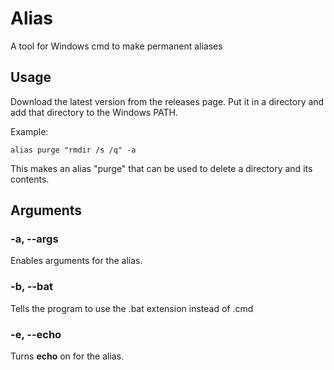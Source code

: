 # Alias
A tool for Windows cmd to make permanent aliases

## Usage
Download the latest version from the releases page. 
Put it in a directory and add that directory to the Windows PATH.

Example:
```
alias purge "rmdir /s /q" -a
```
This makes an alias "purge" that can be used to delete a directory and its contents.

## Arguments
### -a, --args
Enables arguments for the alias.

### -b, --bat
Tells the program to use the .bat extension instead of .cmd

### -e, --echo
Turns **echo** on for the alias.

